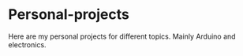 # Personal-projects
Here are my personal projects for different topics. Mainly Arduino and electronics. 
